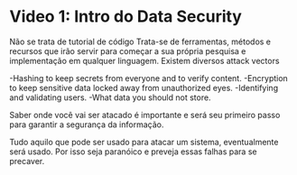 # Video 1: Intro do Data Security

Não se trata de tutorial de código
Trata-se de ferramentas, métodos e recursos que irão servir para começar
a sua própria pesquisa e implementação em qualquer linguagem.
Existem diversos attack vectors 

-Hashing to keep secrets from everyone and to verify content.
-Encryption to keep sensitive data locked away from unauthorized eyes.
-Identifying and validating users.
-What data you should not store.

Saber onde você vai ser atacado é importante e será seu primeiro passo para garantir a segurança da informação.

Tudo aquilo que pode ser usado para atacar um sistema, eventualmente será usado. Por isso seja paranóico e preveja essas falhas para se precaver.

